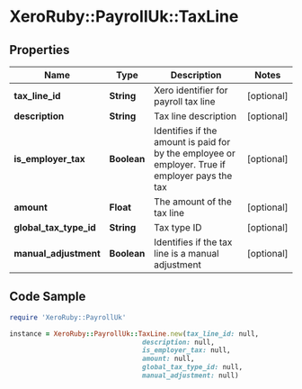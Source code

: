 # XeroRuby::PayrollUk::TaxLine

## Properties

Name | Type | Description | Notes
------------ | ------------- | ------------- | -------------
**tax_line_id** | **String** | Xero identifier for payroll tax line | [optional] 
**description** | **String** | Tax line description | [optional] 
**is_employer_tax** | **Boolean** | Identifies if the amount is paid for by the employee or employer. True if employer pays the tax | [optional] 
**amount** | **Float** | The amount of the tax line | [optional] 
**global_tax_type_id** | **String** | Tax type ID | [optional] 
**manual_adjustment** | **Boolean** | Identifies if the tax line is a manual adjustment | [optional] 

## Code Sample

```ruby
require 'XeroRuby::PayrollUk'

instance = XeroRuby::PayrollUk::TaxLine.new(tax_line_id: null,
                                 description: null,
                                 is_employer_tax: null,
                                 amount: null,
                                 global_tax_type_id: null,
                                 manual_adjustment: null)
```


